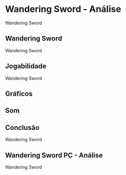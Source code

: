 ---
---

# Wandering Sword - Análise

Wandering Sword

## Wandering Sword

Wandering Sword

## Jogabilidade

Wandering Sword

## Gráficos


## Som

## Conclusão

Wandering Sword

## Wandering Sword PC - Análise

Wandering Sword
